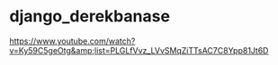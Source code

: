 # django_derekbanase
https://www.youtube.com/watch?v=Ky59C5geOtg&amp;list=PLGLfVvz_LVvSMqZiTTsAC7C8Ypp81Jt6D
